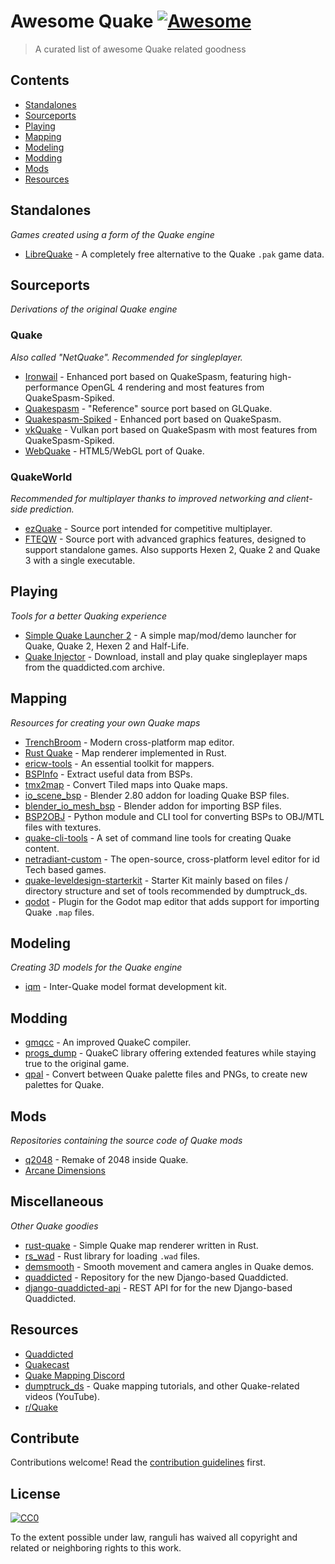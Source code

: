 # Awesome Quake [![Awesome](https://awesome.re/badge.svg)](https://awesome.re)

> A curated list of awesome Quake related goodness


## Contents

- [Standalones](#standalones)
- [Sourceports](#sourceports)
- [Playing](#playing)
- [Mapping](#mapping)
- [Modeling](#modeling)
- [Modding](#modding)
- [Mods](#mods)
- [Resources](#resources)

## Standalones
_Games created using a form of the Quake engine_

- [LibreQuake](https://github.com/MissLav/LibreQuake) - A completely free alternative to the Quake `.pak` game data.

## Sourceports
_Derivations of the original Quake engine_

### Quake
_Also called "NetQuake". Recommended for singleplayer._

- [Ironwail](https://github.com/andrei-drexler/ironwail) - Enhanced port based on QuakeSpasm, featuring high-performance OpenGL 4 rendering and most features from QuakeSpasm-Spiked.
- [Quakespasm](https://github.com/sezero/quakespasm) - "Reference" source port based on GLQuake.
- [Quakespasm-Spiked](https://github.com/Shpoike/Quakespasm) - Enhanced port based on QuakeSpasm.
- [vkQuake](https://github.com/Novum/vkQuake) - Vulkan port based on QuakeSpasm with most features from QuakeSpasm-Spiked.
- [WebQuake](https://github.com/Triang3l/WebQuake) - HTML5/WebGL port of Quake.

### QuakeWorld
_Recommended for multiplayer thanks to improved networking and client-side prediction._

- [ezQuake](https://github.com/qw-group/ezquake-source) - Source port intended for competitive multiplayer.
- [FTEQW](https://github.com/fte-team/fteqw) - Source port with advanced graphics features, designed to support standalone games. Also supports Hexen 2, Quake 2 and Quake 3 with a single executable.


## Playing
_Tools for a better Quaking experience_

- [Simple Quake Launcher 2](https://github.com/m-x-d/Simple-Quake-Launcher-2) - A simple map/mod/demo launcher for Quake, Quake 2, Hexen 2 and Half-Life.
- [Quake Injector](https://github.com/hrehfeld/QuakeInjector) - Download, install and play quake singleplayer maps from the quaddicted.com archive.

## Mapping
_Resources for creating your own Quake maps_

- [TrenchBroom](https://github.com/kduske/TrenchBroom) - Modern cross-platform map editor.
- [Rust Quake](https://github.com/Thinkofname/rust-quake) - Map renderer implemented in Rust.
- [ericw-tools](https://github.com/ericwa/ericw-tools) - An essential toolkit for mappers.
- [BSPInfo](https://github.com/kduske/BSPInfo) - Extract useful data from BSPs.
- [tmx2map](https://github.com/joshuaskelly/tmx2map) - Convert Tiled maps into Quake maps.
- [io_scene_bsp](https://github.com/joshuaskelly/io_scene_bsp) - Blender 2.80 addon for loading Quake BSP files.
- [blender_io_mesh_bsp](https://github.com/andyp123/blender_io_mesh_bsp) - Blender addon for importing BSP files.
- [BSP2OBJ](https://github.com/measuredweighed/BSP2OBJ) - Python module and CLI tool for converting BSPs to OBJ/MTL files with textures.
- [quake-cli-tools](https://github.com/joshuaskelly/quake-cli-tools) - A set of command line tools for creating Quake content.
- [netradiant-custom](https://github.com/Garux/netradiant-custom) - The open-source, cross-platform level editor for id Tech based games.
- [quake-leveldesign-starterkit](https://github.com/jonathanlinat/quake-leveldesign-starterkit) - Starter Kit mainly based on files / directory structure and set of tools recommended by dumptruck_ds.
- [qodot](https://github.com/Shfty/qodot-plugin) - Plugin for the Godot map editor that adds support for importing Quake `.map` files.


## Modeling
_Creating 3D models for the Quake engine_

- [iqm](https://github.com/lsalzman/iqm) - Inter-Quake model format development kit.

## Modding
- [gmqcc](https://github.com/graphitemaster/gmqcc) - An improved QuakeC compiler.
- [progs_dump](https://github.com/dumptruckDS/progs_dump_qc) - QuakeC library offering extended features while staying true to the original game.
- [qpal](https://github.com/jmickle66666666/qpal) - Convert between Quake palette files and PNGs, to create new palettes for Quake.

## Mods
_Repositories containing the source code of Quake mods_

- [q2048](https://github.com/jhspetersson/q2048) - Remake of 2048 inside Quake.
- [Arcane Dimensions](https://github.com/SimsOCallaghan/ArcaneDimensions)

## Miscellaneous
_Other Quake goodies_

- [rust-quake](https://github.com/Thinkofname/rust-quake) - Simple Quake map renderer written in Rust.
- [rs_wad](https://github.com/bjt0/rs_wad) - Rust library for loading `.wad` files.
- [demsmooth](https://github.com/mandelmassa/demsmooth) - Smooth movement and camera angles in Quake demos.
- [quaddicted](https://github.com/hemebond/quaddicted) - Repository for the new Django-based Quaddicted.
- [django-quaddicted-api](https://github.com/hemebond/django-quaddicted-api) - REST API for for the new Django-based Quaddicted.

## Resources

- [Quaddicted](https://quaddicted.com/)
- [Quakecast](https://quakecast.podbean.com)
- [Quake Mapping Discord](https://discordapp.com/invite/f5Y99aM)
- [dumptruck_ds](https://www.youtube.com/channel/UCF502yOYr_olPaw6xgnYmaQ) - Quake mapping tutorials, and other Quake-related videos (YouTube).
- [r/Quake](https://reddit.com/r/quake)

## Contribute

Contributions welcome! Read the [contribution guidelines](contributing.md) first.


## License

[![CC0](https://mirrors.creativecommons.org/presskit/buttons/88x31/svg/cc-zero.svg)](https://creativecommons.org/publicdomain/zero/1.0)

To the extent possible under law, ranguli has waived all copyright and
related or neighboring rights to this work.
